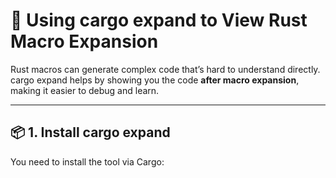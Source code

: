  # **🦀 Using** **cargo expand** **to View Rust Macro Expansion**
 
Rust macros can generate complex code that’s hard to understand directly. cargo expand helps by showing you the code **after macro expansion**, making it easier to debug and learn.

---

## **📦 1. Install** **cargo expand**

You need to install the tool via Cargo: